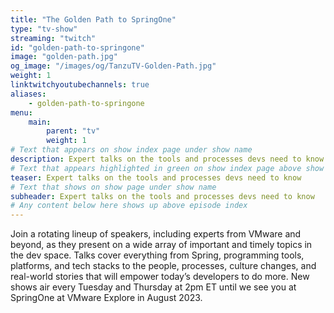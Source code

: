 ```yaml
---
title: "The Golden Path to SpringOne"
type: "tv-show"
streaming: "twitch"
id: "golden-path-to-springone"
image: "golden-path.jpg"
og_image: "/images/og/TanzuTV-Golden-Path.jpg"
weight: 1
linktwitchyoutubechannels: true
aliases: 
    - golden-path-to-springone
menu:
    main:
        parent: "tv"
        weight: 1
# Text that appears on show index page under show name
description: Expert talks on the tools and processes devs need to know
# Text that appears highlighted in green on show index page above show name
teaser: Expert talks on the tools and processes devs need to know
# Text that shows on show page under show name
subheader: Expert talks on the tools and processes devs need to know
# Any content below here shows up above episode index
---
```


Join a rotating lineup of speakers, including experts from VMware and beyond, as they present on a wide array of important and timely topics in the dev space. Talks cover everything from Spring, programming tools, platforms, and tech stacks to the people, processes, culture changes, and real-world stories that will empower today’s developers to do more. New shows air every Tuesday and Thursday at 2pm ET until we see you at SpringOne at VMware Explore in August 2023.